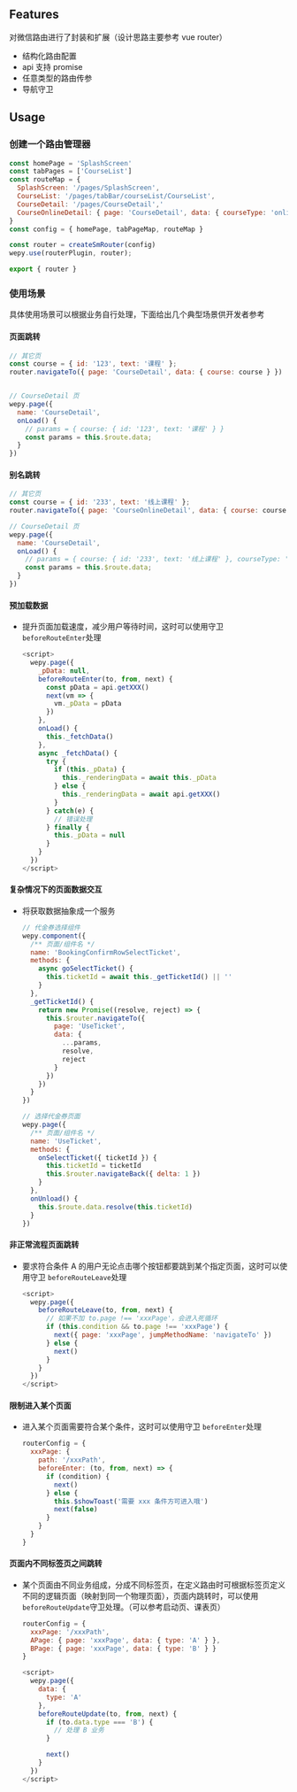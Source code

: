 ## Features

对微信路由进行了封装和扩展（设计思路主要参考 vue router）

- 结构化路由配置
- api 支持 promise
- 任意类型的路由传参
- 导航守卫

## Usage

### 创建一个路由管理器

```js
const homePage = 'SplashScreen'
const tabPages = ['CourseList']
const routeMap = {
  SplashScreen: '/pages/SplashScreen',
  CourseList: '/pages/tabBar/courseList/CourseList',
  CourseDetail: '/pages/CourseDetail','
  CourseOnlineDetail: { page: 'CourseDetail', data: { courseType: 'online' } },
}
const config = { homePage, tabPageMap, routeMap }

const router = createSmRouter(config)
wepy.use(routerPlugin, router);

export { router }
```

### 使用场景

具体使用场景可以根据业务自行处理，下面给出几个典型场景供开发者参考

#### 页面跳转

```js
// 其它页
const course = { id: '123', text: '课程' };
router.navigateTo({ page: 'CourseDetail', data: { course: course } })


// CourseDetail 页
wepy.page({
  name: 'CourseDetail',
  onLoad() {
    // params = { course: { id: '123', text: '课程' } }
    const params = this.$route.data;
  }
})
```

#### 别名跳转

```js
// 其它页
const course = { id: '233', text: '线上课程' };
router.navigateTo({ page: 'CourseOnlineDetail', data: { course: course } })

// CourseDetail 页
wepy.page({
  name: 'CourseDetail',
  onLoad() {
    // params = { course: { id: '233', text: '线上课程' }, courseType: 'online' }
    const params = this.$route.data;
  }
})
```

#### 预加载数据

- 提升页面加载速度，减少用户等待时间，这时可以使用守卫 `beforeRouteEnter`处理

  ```js
  <script>
    wepy.page({
      _pData: null,
      beforeRouteEnter(to, from, next) {
        const pData = api.getXXX()
        next(vm => {
          vm._pData = pData
        })
      },
      onLoad() {
        this._fetchData()
      },
      async _fetchData() {
        try {
          if (this._pData) {
            this._renderingData = await this._pData
          } else {
            this._renderingData = await api.getXXX()
          }
        } catch(e) {
          // 错误处理
        } finally {
          this._pData = null
        }
      }
    })
  </script>
  ```

#### 复杂情况下的页面数据交互

- 将获取数据抽象成一个服务

  ```js
  // 代金券选择组件
  wepy.component({
    /** 页面/组件名 */
    name: 'BookingConfirmRowSelectTicket',
    methods: {
      async goSelectTicket() {
        this.ticketId = await this._getTicketId() || ''
      }
    },
    _getTicketId() {
      return new Promise((resolve, reject) => {
        this.$router.navigateTo({
          page: 'UseTicket',
          data: {
            ...params,
            resolve,
            reject
          }
        })
      })
    }
  })
  
  // 选择代金券页面
  wepy.page({
    /** 页面/组件名 */
    name: 'UseTicket',
    methods: {
      onSelectTicket({ ticketId }) {
        this.ticketId = ticketId
        this.$router.navigateBack({ delta: 1 })
      }
    },
    onUnload() {
      this.$route.data.resolve(this.ticketId)
    }
  })
  ```

#### 非正常流程页面跳转

- 要求符合条件 A 的用户无论点击哪个按钮都要跳到某个指定页面，这时可以使用守卫 `beforeRouteLeave`处理

  ```js
  <script>
    wepy.page({
      beforeRouteLeave(to, from, next) {
        // 如果不加 to.page !== 'xxxPage'，会进入死循环
      	if (this.condition && to.page !== 'xxxPage') {
      	  next({ page: 'xxxPage', jumpMethodName: 'navigateTo' })
      	} else {
      	  next()
      	}
      }
    })
  </script>
  ```

#### 限制进入某个页面

- 进入某个页面需要符合某个条件，这时可以使用守卫 `beforeEnter`处理

  ```js
  routerConfig = {
    xxxPage: {
      path: '/xxxPath',
      beforeEnter: (to, from, next) => {
        if (condition) {
          next()
        } else {
          this.$showToast('需要 xxx 条件方可进入哦')
          next(false)
        }
      }
    }
  }
  ```

#### 页面内不同标签页之间跳转

- 某个页面由不同业务组成，分成不同标签页，在定义路由时可根据标签页定义不同的逻辑页面（映射到同一个物理页面），页面内跳转时，可以使用`beforeRouteUpdate`守卫处理。（可以参考启动页、课表页）

  ```js
  routerConfig = {
    xxxPage: '/xxxPath',
    APage: { page: 'xxxPage', data: { type: 'A' } },
    BPage: { page: 'xxxPage', data: { type: 'B' } }
  }
  
  <script>
    wepy.page({
      data: {
        type: 'A'
      },
      beforeRouteUpdate(to, from, next) {
        if (to.data.type === 'B') {
          // 处理 B 业务
        }
  
        next()
      }
    })
  </script>
  ```
